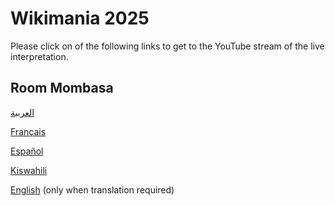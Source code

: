 # Wikimania 2025

Please click on of the following links to get to the YouTube stream of the live interpretation.


## Room Mombasa


[العربية](https://www.youtube.com/watch?v=B0XflE1IOeE) 

[Français](https://www.youtube.com/watch?v=B0XflE1IOeE) 

[Español](https://www.youtube.com/watch?v=B0XflE1IOeE) 

[Kiswahili](https://www.youtube.com/watch?v=B0XflE1IOeE) 

[English](https://www.youtube.com/watch?v=B0XflE1IOeE) (only when translation required)
